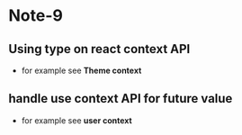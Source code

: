 # Note-9

## Using type on react context API

- for example see **Theme context**

## handle use context API for future value

- for example see **user context**
